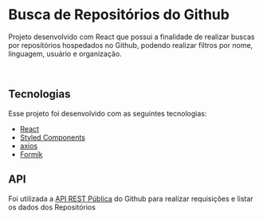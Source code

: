 # Busca de Repositórios do Github

Projeto desenvolvido com React que possui a finalidade de realizar buscas por repositórios hospedados no Github, podendo realizar filtros por nome, linguagem, usuário e organização.

<br>

## Tecnologias

Esse projeto foi desenvolvido com as seguintes tecnologias:

- [React](https://reactjs.org)
- [Styled Components](https://styled-components.com/)
- [axios](https://github.com/axios/axios)
- [Formik](https://formik.org/docs/overview)

## API

Foi utilizada a [API REST Pública](https://docs.github.com/en/free-pro-team@latest/rest) do Github para realizar requisições e listar os dados dos Repositórios